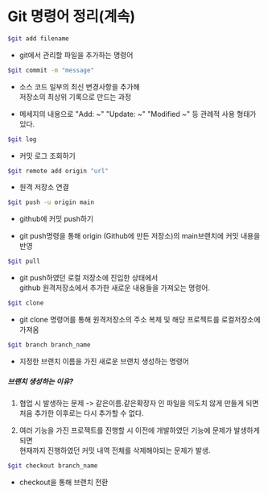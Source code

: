 # Git 명령어 정리(계속)

```bash
$git add filename
```

-   git에서 관리할 파일을 추가하는 명령어

```bash
$git commit -m "message"
```

-   소스 코드 일부의 최신 변경사항을 추가해</br>저장소의 최상위 기록으로 만드는 과정

-   메세지의 내용으로 "Add: ~" "Update: ~" "Modified ~" 등 관례적 사용 형태가 있다.

```bash
$git log
```

-   커밋 로그 조회하기

```bash
$git remote add origin "url"
```

-   원격 저장소 연결

```bash
$git push -u origin main
```

-   github에 커밋 push하기

-   git push명령을 통해 origin (Github에 만든 저장소)의 main브랜치에 커밋 내용을 반영

```bash
$git pull
```

-   git push하였던 로컬 저장소에 진입한 상태에서</br>github 원격저장소에서 추가한 새로운 내용들을 가져오는 명령어.

```bash
$git clone
```

-   git clone 명령어를 통해 원격저장소의 주소 복제 및 해당 프로젝트를 로컬저장소에 가져옴

```bash
$git branch branch_name
```

-   지정한 브랜치 이름을 가진 새로운 브랜치 생성하는 명령어

##### 브랜치 생성하는 이유?

1. 협업 시 발생하는 문제 -> 같은이름.같은확장자 인 파일을 의도치 않게 만들게 되면 처음 추가한 이후로는 다시 추가할 수 없다. </br>

2. 여러 기능을 가진 프로젝트를 진행할 시 이전에 개발하였던 기능에 문제가 발생하게 되면</br>현재까지 진행하였던 커밋 내역 전체를 삭제해야되는 문제가 발생.

```bash
$git checkout branch_name
```

-   checkout을 통해 브랜치 전환
